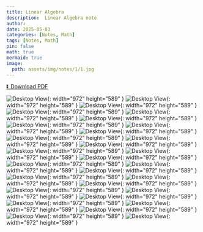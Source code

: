 ```yaml
---
title: Linear Algebra
description:  Linear Algebra note
author: 
date: 2025-05-03 
categories: [Notes, Math]
tags: [Notes, Math]
pin: false
math: true
mermaid: true
image:
  path: assets/img/notes/1/1.jpg
---
```


[⏬ Download PDF](https://wahbakamaluddin.github.io/assets/pdf/notes/1/LinearAlgebra-SN.pdf)

![Desktop View](assets/img/notes/1/1.jpg){: width="972" height="589" }
![Desktop View](assets/img/notes/1/2.jpg){: width="972" height="589" }
![Desktop View](assets/img/notes/1/3.jpg){: width="972" height="589" }
![Desktop View](assets/img/notes/1/4.jpg){: width="972" height="589" }
![Desktop View](assets/img/notes/1/5.jpg){: width="972" height="589" }
![Desktop View](assets/img/notes/1/6.jpg){: width="972" height="589" }
![Desktop View](assets/img/notes/1/7.jpg){: width="972" height="589" }
![Desktop View](assets/img/notes/1/8.jpg){: width="972" height="589" }
![Desktop View](assets/img/notes/1/9.jpg){: width="972" height="589" }
![Desktop View](assets/img/notes/1/10.jpg){: width="972" height="589" }
![Desktop View](assets/img/notes/1/11.jpg){: width="972" height="589" }
![Desktop View](assets/img/notes/1/12.jpg){: width="972" height="589" }
![Desktop View](assets/img/notes/1/13.jpg){: width="972" height="589" }
![Desktop View](assets/img/notes/1/14.jpg){: width="972" height="589" }
![Desktop View](assets/img/notes/1/15.jpg){: width="972" height="589" }
![Desktop View](assets/img/notes/1/16.jpg){: width="972" height="589" }
![Desktop View](assets/img/notes/1/17.jpg){: width="972" height="589" }
![Desktop View](assets/img/notes/1/18.jpg){: width="972" height="589" }
![Desktop View](assets/img/notes/1/19.jpg){: width="972" height="589" }
![Desktop View](assets/img/notes/1/20.jpg){: width="972" height="589" }
![Desktop View](assets/img/notes/1/21.jpg){: width="972" height="589" }
![Desktop View](assets/img/notes/1/22.jpg){: width="972" height="589" }
![Desktop View](assets/img/notes/1/23.jpg){: width="972" height="589" }
![Desktop View](assets/img/notes/1/24.jpg){: width="972" height="589" }
![Desktop View](assets/img/notes/1/25.jpg){: width="972" height="589" }
![Desktop View](assets/img/notes/1/26.jpg){: width="972" height="589" }
![Desktop View](assets/img/notes/1/27.jpg){: width="972" height="589" }
![Desktop View](assets/img/notes/1/28.jpg){: width="972" height="589" }
![Desktop View](assets/img/notes/1/29.jpg){: width="972" height="589" }
